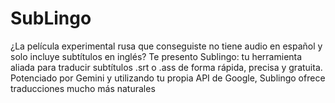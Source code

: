 # SubLingo
¿La película experimental rusa que conseguiste no tiene audio en español y solo incluye subtítulos en inglés? Te presento Sublingo: tu herramienta aliada para traducir subtítulos .srt o .ass de forma rápida, precisa y gratuita. Potenciado por Gemini y utilizando tu propia API de Google, Sublingo ofrece traducciones mucho más naturales
